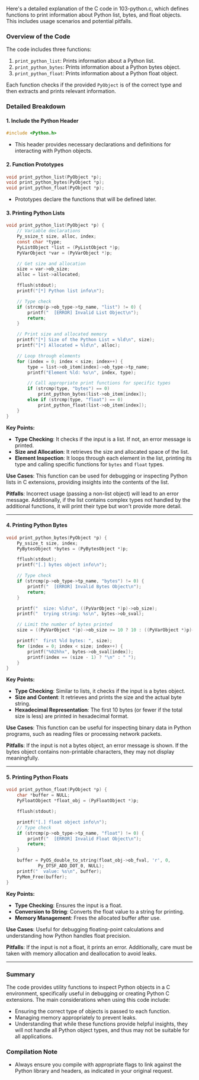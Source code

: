 Here's a detailed explanation of the C code in 103-python.c, which defines functions to print information about Python list, bytes, and float objects. This includes usage scenarios and potential pitfalls.

### Overview of the Code

The code includes three functions:
1. `print_python_list`: Prints information about a Python list.
2. `print_python_bytes`: Prints information about a Python bytes object.
3. `print_python_float`: Prints information about a Python float object.

Each function checks if the provided `PyObject` is of the correct type and then extracts and prints relevant information.

### Detailed Breakdown

#### 1. **Include the Python Header**
```c
#include <Python.h>
```
- This header provides necessary declarations and definitions for interacting with Python objects.

#### 2. **Function Prototypes**
```c
void print_python_list(PyObject *p);
void print_python_bytes(PyObject *p);
void print_python_float(PyObject *p);
```
- Prototypes declare the functions that will be defined later.

#### 3. **Printing Python Lists**
```c
void print_python_list(PyObject *p) {
    // Variable declarations
    Py_ssize_t size, alloc, index;
    const char *type;
    PyListObject *list = (PyListObject *)p;
    PyVarObject *var = (PyVarObject *)p;

    // Get size and allocation
    size = var->ob_size;
    alloc = list->allocated;

    fflush(stdout);
    printf("[*] Python list info\n");

    // Type check
    if (strcmp(p->ob_type->tp_name, "list") != 0) {
        printf("  [ERROR] Invalid List Object\n");
        return;
    }

    // Print size and allocated memory
    printf("[*] Size of the Python List = %ld\n", size);
    printf("[*] Allocated = %ld\n", alloc);

    // Loop through elements
    for (index = 0; index < size; index++) {
        type = list->ob_item[index]->ob_type->tp_name;
        printf("Element %ld: %s\n", index, type);

        // Call appropriate print functions for specific types
        if (strcmp(type, "bytes") == 0)
            print_python_bytes(list->ob_item[index]);
        else if (strcmp(type, "float") == 0)
            print_python_float(list->ob_item[index]);
    }
}
```

**Key Points:**
- **Type Checking**: It checks if the input is a list. If not, an error message is printed.
- **Size and Allocation**: It retrieves the size and allocated space of the list.
- **Element Inspection**: It loops through each element in the list, printing its type and calling specific functions for `bytes` and `float` types.

**Use Cases**: This function can be used for debugging or inspecting Python lists in C extensions, providing insights into the contents of the list.

**Pitfalls**: Incorrect usage (passing a non-list object) will lead to an error message. Additionally, if the list contains complex types not handled by the additional functions, it will print their type but won't provide more detail.

---

#### 4. **Printing Python Bytes**
```c
void print_python_bytes(PyObject *p) {
    Py_ssize_t size, index;
    PyBytesObject *bytes = (PyBytesObject *)p;

    fflush(stdout);
    printf("[.] bytes object info\n");

    // Type check
    if (strcmp(p->ob_type->tp_name, "bytes") != 0) {
        printf("  [ERROR] Invalid Bytes Object\n");
        return;
    }

    printf("  size: %ld\n", ((PyVarObject *)p)->ob_size);
    printf("  trying string: %s\n", bytes->ob_sval);

    // Limit the number of bytes printed
    size = ((PyVarObject *)p)->ob_size >= 10 ? 10 : ((PyVarObject *)p)->ob_size + 1;

    printf("  first %ld bytes: ", size);
    for (index = 0; index < size; index++) {
        printf("%02hhx", bytes->ob_sval[index]);
        printf(index == (size - 1) ? "\n" : " ");
    }
}
```

**Key Points:**
- **Type Checking**: Similar to lists, it checks if the input is a bytes object.
- **Size and Content**: It retrieves and prints the size and the actual byte string.
- **Hexadecimal Representation**: The first 10 bytes (or fewer if the total size is less) are printed in hexadecimal format.

**Use Cases**: This function can be useful for inspecting binary data in Python programs, such as reading files or processing network packets.

**Pitfalls**: If the input is not a bytes object, an error message is shown. If the bytes object contains non-printable characters, they may not display meaningfully.

---

#### 5. **Printing Python Floats**
```c
void print_python_float(PyObject *p) {
    char *buffer = NULL;
    PyFloatObject *float_obj = (PyFloatObject *)p;

    fflush(stdout);

    printf("[.] float object info\n");
    // Type check
    if (strcmp(p->ob_type->tp_name, "float") != 0) {
        printf("  [ERROR] Invalid Float Object\n");
        return;
    }

    buffer = PyOS_double_to_string(float_obj->ob_fval, 'r', 0,
            Py_DTSF_ADD_DOT_0, NULL);
    printf("  value: %s\n", buffer);
    PyMem_Free(buffer);
}
```

**Key Points:**
- **Type Checking**: Ensures the input is a float.
- **Conversion to String**: Converts the float value to a string for printing.
- **Memory Management**: Frees the allocated buffer after use.

**Use Cases**: Useful for debugging floating-point calculations and understanding how Python handles float precision.

**Pitfalls**: If the input is not a float, it prints an error. Additionally, care must be taken with memory allocation and deallocation to avoid leaks.

---

### Summary

The code provides utility functions to inspect Python objects in a C environment, specifically useful in debugging or creating Python C extensions. The main considerations when using this code include:
- Ensuring the correct type of objects is passed to each function.
- Managing memory appropriately to prevent leaks.
- Understanding that while these functions provide helpful insights, they will not handle all Python object types, and thus may not be suitable for all applications.

### Compilation Note
- Always ensure you compile with appropriate flags to link against the Python library and headers, as indicated in your original request.
